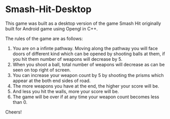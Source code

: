 # Smash-Hit-Desktop

This game was built as a desktop version of the game Smash Hit originally built for Android game using Opengl in C++. 

The rules of the game are as follows:
1. You are on a infinte pathway. Moving along the pathway you will face doors of different kind which can be opened by shooting balls at them, if you hit them number of weapons will decrease by 5. 
2. When you shoot a ball, total number of weapons will decrease as can be seen on top right of screen. 
3. You can increase your weapon count by 5 by shooting the prisms which appear at the both end sides of road. 
4. The more weapons you have at the end, the higher your score will be. 
5. And less you hit the walls, more your score will be. 
6. The game will be over if at any time your weapon count becomes less than 0.

Cheers!
